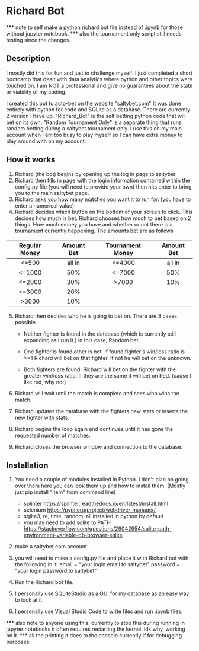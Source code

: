 # Richard Bot
*** note to self make a python richard bot file instead of .ipynb for those without jupyter notebook.
*** also the tournament only script still needs testing since the changes.
## Description
I mostly did this for fun and just to challenge myself. I just completed a short bootcamp that dealt with data analytics where python and other topics were touched on. I am NOT a professional and give no guarantees about the state or viability of my coding.

I created this bot to auto-bet on the website "saltybet.com" It was done entirely with python for code and SQLite as a database. There are currently 2 version I have up. "Richard_Bot" is the self betting python code that will bet on its own. "Random Tournament Only" is a separate thing that runs random betting during a saltybet tournament only. I use this on my main account when I am too busy to play myself so I can have extra money to play around with on my account.

## How it works
1. Richard (the bot) begins by opening up the log in page to saltybet.
2. Richard then fills in page with the login information contained within the config.py file (you will need to provide your own) then hits enter to bring you to the main saltybet page.
3. Richard asks you how many matches you want it to run for. (you have to enter a numerical value)
4. Richard decides which button on the bottom of your screen to click. This decides how much is bet. Richard chooses how much to bet based on 2 things. How much money you have and whether or not there is a tournament currently happening. The amounts bet are as follows

| Regular Money | Amount Bet | Tournament Money | Amount Bet |
| :------: |:------:| :-----:| :-------: |
| <=500 | all in | <=4000 | all in |
| <=1000 | 50% | <=7000 | 50% |
| <=2000 | 30% | >7000 | 10% |
| <=3000 | 20% | | |
| >3000 | 10% | | |

5. Richard then decides who he is going to bet on. There are 3 cases possible.
    *  Neither fighter is found in the database (which is currently still expanding as I run it.) in this case, Random bet.

    * One fighter is found other is not. If found fighter's win/loss ratio is >=1 Richard will bet on that fighter. If not he will bet on the unknown.

    * Both fighters are found. Richard will bet on the fighter with the greater win/loss ratio. If they are the same it will bet on Red. (cause I like red, why not)

6. Richard will wait until the match is complete and sees who wins the match.
7. Richard updates the database with the fighters new stats or inserts the new fighter with stats.
8. Richard begins the loop again and continues until it has gone the requested number of matches.
9. Richard closes the browser window and connection to the database.

## Installation
1. You need a couple of modules installed in Python. I don't plan on going over them here you can look them up and how to install them. (Mostly just pip install "item" from command line)
    * splinter  https://splinter.readthedocs.io/en/latest/install.html
    * selenium  https://pypi.org/project/webdriver-manager/
    * sqlite3, re, time, random, all installed in python by default
    * you may need to add sqlite to PATH  https://stackoverflow.com/questions/29042954/sqlite-path-environment-variable-db-browser-sqlite

2. make a saltybet.com account.

3. you will need to make a config.py file and place it with Richard bot with the following in it.
    email = "your login email to saltybet"
    password = "your login password to saltybet"
4. Run the Richard bot file.
5. I personally use SQLiteStudio as a GUI for my database as an easy way to look at it.
6. I personally use Visual Studio Code to write files and run .ipynb files.

*** also note to anyone using this. currently to stop this during running in jupyter notebooks it often requires restarting the kernal. idk why, working on it.
*** all the printing it does to the console currently if for debugging purposes.
